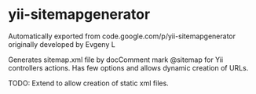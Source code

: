 # yii-sitemapgenerator
Automatically exported from code.google.com/p/yii-sitemapgenerator originally developed by Evgeny L

Generates sitemap.xml file by docComment mark @sitemap for Yii controllers actions. Has few options and allows dynamic creation of URLs.


TODO: Extend to allow creation of static xml files.